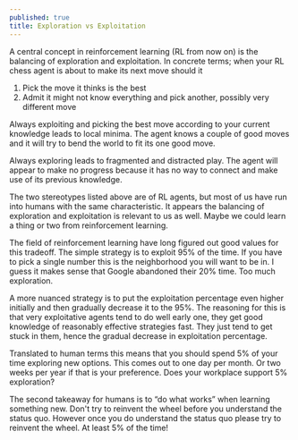 ```yaml
---
published: true
title: Exploration vs Exploitation
---
```



A central concept in reinforcement learning (RL from now on) is the balancing of exploration and exploitation.
In concrete terms; when your RL chess agent is about to make its next move should it
1. Pick the move it thinks is the best
2. Admit it might not know everything and pick another, possibly very different move

Always exploiting and picking the best move according to your current knowledge leads to local minima. The agent knows a couple of good moves and it will try to bend the world to fit its one good move.

Always exploring leads to fragmented and distracted play. The agent will appear to make no progress because it has no way to connect and make use of its previous knowledge.

The two stereotypes listed above are of RL agents, but most of us have run into humans with the same characteristic. It appears the balancing of exploration and exploitation is relevant to us as well. Maybe we could learn a thing or two from reinforcement learning. 

The field of reinforcement learning have long figured out good values for this tradeoff. The simple strategy is to exploit 95% of the time. If you have to pick a single number this is the neighborhood you will want to be in. I guess it makes sense that Google abandoned their 20% time. Too much exploration. 

A more nuanced strategy is to put the exploitation percentage even higher initially and then gradually decrease it to the 95%. The reasoning for this is that very exploitative agents tend to do well early one, they get good knowledge of reasonably effective strategies fast. They just tend to get stuck in them, hence the gradual decrease in exploitation percentage. 

Translated to human terms this means that you should spend 5% of your time exploring new options. This comes out to one day per month. Or two weeks per year if that is your preference. Does your workplace support 5% exploration?

The second takeaway for humans is to “do what works” when learning something new. Don't try to reinvent the wheel before you understand the status quo. However once you do understand the status quo please try to reinvent the wheel. At least 5% of the time!
